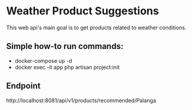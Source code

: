 
# Weather Product Suggestions
This web api's main goal is to get products related to weather conditions.
## Simple how-to run commands:
- docker-compose up -d
- docker exec -it app php artisan project:init

## Endpoint

http://localhost:8081/api/v1/products/recommended/Palanga
